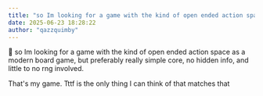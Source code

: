 ```yaml
---
title: "so Im looking for a game with the kind of open ended action space as"
date: 2025-06-23 18:28:22
author: "qazzquimby"
---
```


💭 so Im looking for a game with the kind of open ended action space as a modern board game, but preferably really simple core, no hidden info, and little to no rng involved.



That's my game. Tttf is the only thing I can think of that matches that